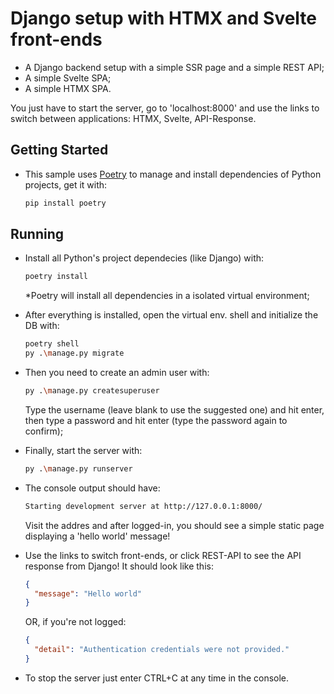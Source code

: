 # Django setup with HTMX and Svelte front-ends

- A Django backend setup with a simple SSR page and a simple REST API;
- A simple Svelte SPA;
- A simple HTMX SPA.

You just have to start the server, go to 'localhost:8000' and use the links to switch between applications: HTMX, Svelte, API-Response.

## Getting Started

- This sample uses <a href="https://python-poetry.org/">Poetry</a> to manage and install dependencies of Python projects, get it with:
  ```bash
  pip install poetry
  ```

## Running
- Install all Python's project dependecies (like Django) with:
  ```bash
  poetry install
  ```
  *Poetry will install all dependencies in a isolated virtual environment;
  
- After everything is installed, open the virtual env. shell and initialize the DB with:
  ```bash
  poetry shell
  py .\manage.py migrate
  ```
  
- Then you need to create an admin user with:
  ```bash
  py .\manage.py createsuperuser
  ```
  Type the username (leave blank to use the suggested one) and hit enter, then type a password and hit enter (type the password again to confirm);

- Finally, start the server with:
  ```bash
  py .\manage.py runserver
  ```
  
- The console output should have:
  ```bash
  Starting development server at http://127.0.0.1:8000/
  ```
  Visit the addres and after logged-in, you should see a simple static page displaying a 'hello world' message!

- Use the links to switch front-ends, or click REST-API to see the API response from Django! It should look like this:
  ```json
  {
    "message": "Hello world"
  }
  ```
  OR, if you're not logged:
  ```json
  {
    "detail": "Authentication credentials were not provided."
  }
  ```
  
- To stop the server just enter CTRL+C at any time in the console.
